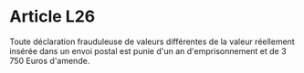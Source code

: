 # Article L26

Toute déclaration frauduleuse de valeurs différentes de la valeur réellement insérée dans un envoi postal est punie d'un an d'emprisonnement et de 3 750 Euros d'amende.